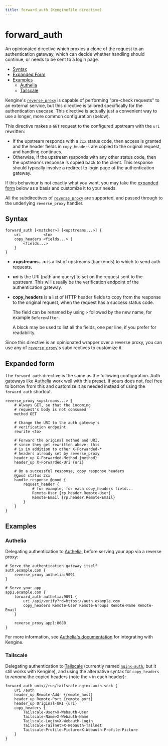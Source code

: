```yaml
---
title: forward_auth (Kenginefile directive)
---
```


<script>
window.$(function() {
	// Fix > in code blocks
	window.$('pre.chroma .k:contains(">")')
		.each(function() {
			const e = window.$(this);
			// Skip if ends with >
			if (e.text().trim().endsWith('>')) return;
			// Replace > with <span class="p">&gt;</span>
			e.html(e.html().replace(/&gt;/g, '<span class="p">&gt;</span>'));
		});

	// Fix uri subdirective, gets parsed as matcher arg because of "uri" directive
	window.$('.k:contains("uri") + .nd')
		.each(function() {
			window.$(this)
				.removeClass('nd')
				.addClass('s')
				.text(window.$(this).text());
		});
});
</script>

# forward_auth

An opinionated directive which proxies a clone of the request to an authentication gateway, which can decide whether handling should continue, or needs to be sent to a login page.

-   [Syntax](#syntax)
-   [Expanded Form](#expanded-form)
-   [Examples](#examples)
    -   [Authelia](#authelia)
    -   [Tailscale](#tailscale)

Kengine's [`reverse_proxy`](/docs/kenginefile/directives/reverse_proxy) is capable of performing "pre-check requests" to an external service, but this directive is tailored specifically for the authentication usecase. This directive is actually just a convenient way to use a longer, more common configuration (below).

This directive makes a `GET` request to the configured upstream with the `uri` rewritten:

-   If the upstream responds with a `2xx` status code, then access is granted and the header fields in `copy_headers` are copied to the original request, and handling continues.
-   Otherwise, if the upstream responds with any other status code, then the upstream's response is copied back to the client. This response should typically involve a redirect to login page of the authentication gateway.

If this behaviour is not exactly what you want, you may take the [expanded form](#expanded-form) below as a basis and customize it to your needs.

All the subdirectives of [`reverse_proxy`](/docs/kenginefile/directives/reverse_proxy) are supported, and passed through to the underlying `reverse_proxy` handler.

## Syntax

```kengine-d
forward_auth [<matcher>] [<upstreams...>] {
	uri          <to>
	copy_headers <fields...> {
		<fields...>
	}
}
```

-   **&lt;upstreams...&gt;** is a list of upstreams (backends) to which to send auth requests.

-   **uri** is the URI (path and query) to set on the request sent to the upstream. This will usually be the verification endpoint of the authentication gateway.

-   **copy_headers** is a list of HTTP header fields to copy from the response to the original request, when the request has a success status code.

    The field can be renamed by using `>` followed by the new name, for example `Before>After`.

    A block may be used to list all the fields, one per line, if you prefer for readability.

Since this directive is an opinionated wrapper over a reverse proxy, you can use any of [`reverse_proxy`](/docs/kenginefile/directives/reverse_proxy#syntax)'s subdirectives to customize it.

## Expanded form

The `forward_auth` directive is the same as the following configuration. Auth gateways like [Authelia](https://www.authelia.com/) work well with this preset. If yours does not, feel free to borrow from this and customize it as needed instead of using the `forward_auth` shortcut.

```kengine-d
reverse_proxy <upstreams...> {
	# Always GET, so that the incoming
	# request's body is not consumed
	method GET

	# Change the URI to the auth gateway's
	# verification endpoint
	rewrite <to>

	# Forward the original method and URI,
	# since they get rewritten above; this
	# is in addition to other X-Forwarded-*
	# headers already set by reverse_proxy
	header_up X-Forwarded-Method {method}
	header_up X-Forwarded-Uri {uri}

	# On a successful response, copy response headers
	@good status 2xx
	handle_response @good {
		request_header {
			# for example, for each copy_headers field...
			Remote-User {rp.header.Remote-User}
			Remote-Email {rp.header.Remote-Email}
		}
	}
}
```

## Examples

### Authelia

Delegating authentication to [Authelia](https://www.authelia.com/), before serving your app via a reverse proxy:

```kengine
# Serve the authentication gateway itself
auth.example.com {
	reverse_proxy authelia:9091
}

# Serve your app
app1.example.com {
	forward_auth authelia:9091 {
		uri /api/verify?rd=https://auth.example.com
		copy_headers Remote-User Remote-Groups Remote-Name Remote-Email
	}

	reverse_proxy app1:8080
}
```

For more information, see [Authelia's documentation](https://www.authelia.com/integration/proxies/kengine/) for integrating with Kengine.

### Tailscale

Delegating authentication to [Tailscale](https://tailscale.com/) (currently named [`nginx-auth`](https://tailscale.com/blog/tailscale-auth-nginx/), but it still works with Kengine), and using the alternative syntax for `copy_headers` to _rename_ the copied headers (note the `>` in each header):

```kengine-d
forward_auth unix//run/tailscale.nginx-auth.sock {
	uri /auth
	header_up Remote-Addr {remote_host}
	header_up Remote-Port {remote_port}
	header_up Original-URI {uri}
	copy_headers {
		Tailscale-User>X-Webauth-User
		Tailscale-Name>X-Webauth-Name
		Tailscale-Login>X-Webauth-Login
		Tailscale-Tailnet>X-Webauth-Tailnet
		Tailscale-Profile-Picture>X-Webauth-Profile-Picture
	}
}
```
